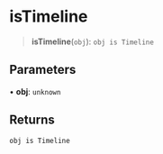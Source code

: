# isTimeline

> **isTimeline**(`obj`): `obj is Timeline`

## Parameters

• **obj**: `unknown`

## Returns

`obj is Timeline`
